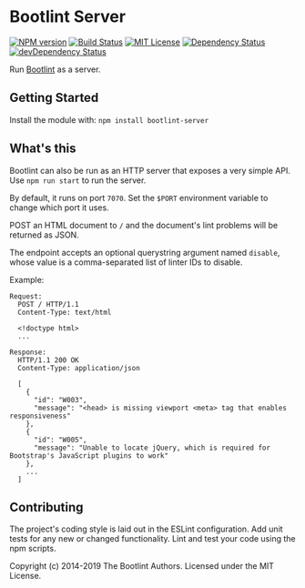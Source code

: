 # Bootlint Server

[![NPM version](https://img.shields.io/npm/v/bootlint-server.svg)](https://www.npmjs.com/package/bootlint-server)
[![Build Status](https://github.com/twbs/bootlint-server/workflows/Tests/badge.svg)](https://github.com/twbs/bootlint-server/actions?workflow=Tests)
[![MIT License](https://img.shields.io/badge/license-MIT-blue.svg "MIT License")](https://github.com/twbs/bootlint-server/blob/master/LICENSE)
[![Dependency Status](https://img.shields.io/david/twbs/bootlint-server.svg)](https://david-dm.org/twbs/bootlint-server)
[![devDependency Status](https://img.shields.io/david/dev/twbs/bootlint-server.svg)](https://david-dm.org/twbs/bootlint-server?type=dev)

Run [Bootlint](https://github.com/twbs/bootlint-server) as a server.

## Getting Started

Install the module with: `npm install bootlint-server`

## What's this

Bootlint can also be run as an HTTP server that exposes a very simple API. Use `npm run start` to run the server.

By default, it runs on port `7070`. Set the `$PORT` environment variable to change which port it uses.

POST an HTML document to `/` and the document's lint problems will be returned as JSON.

The endpoint accepts an optional querystring argument named `disable`, whose value is a comma-separated list of linter IDs to disable.

Example:

```http
Request:
  POST / HTTP/1.1
  Content-Type: text/html

  <!doctype html>
  ...

Response:
  HTTP/1.1 200 OK
  Content-Type: application/json

  [
    {
      "id": "W003",
      "message": "<head> is missing viewport <meta> tag that enables responsiveness"
    },
    {
      "id": "W005",
      "message": "Unable to locate jQuery, which is required for Bootstrap's JavaScript plugins to work"
    },
    ...
  ]
```

## Contributing

The project's coding style is laid out in the ESLint configuration. Add unit tests for any new or changed functionality. Lint and test your code using the npm scripts.

Copyright (c) 2014-2019 The Bootlint Authors. Licensed under the MIT License.
